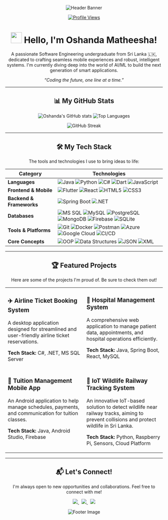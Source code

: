 <p align="center">
  <img src="https://capsule-render.vercel.app/api?type=wave&color=8A2BE2&height=180&section=header&text=Oshanda%20Matheesha&fontSize=70&fontColor=ffffff&animation=twinkling" alt="Header Banner"/>
</p>

<p align="center">
  <a href="https://github.com/Matheesha22">
    <img src="https://komarev.com/ghpvc/?username=Matheesha22&style=plastic&color=blueviolet&label=PROFILE+VIEWS" alt="Profile Views"/>
  </a>
</p>

<h1 align="center">
  <img src="https://media.giphy.com/media/hvRJCLFzcasrR4ia7z/giphy.gif" width="35">
  Hello, I'm Oshanda Matheesha!
</h1>

<p align="center">
  A passionate Software Engineering undergraduate from Sri Lanka 🇱🇰, dedicated to crafting seamless mobile experiences and robust, intelligent systems. I'm currently diving deep into the world of AI/ML to build the next generation of smart applications.
</p>
<p align="center">
  <em>“Coding the future, one line at a time.”</em>
</p>

---

<h2 align="center">📊 My GitHub Stats</h2>
<p align="center">
  <img align="center" src="https://github-readme-stats.vercel.app/api?username=Matheesha22&show_icons=true&locale=en&theme=radical&hide_border=true" alt="Oshanda's GitHub stats" />
  <img align="center" src="https://github-readme-stats.vercel.app/api/top-langs?username=Matheesha22&layout=compact&locale=en&theme=radical&hide_border=true" alt="Top Languages" />
</p>
<p align="center">
  <img align="center" src="https://github-readme-streak-stats.herokuapp.com/?user=Matheesha22&theme=radical&hide_border=true" alt="GitHub Streak" />
</p>

---

<h2 align="center">🛠️ My Tech Stack</h2>
<p align="center">The tools and technologies I use to bring ideas to life:</p>

| **Category** | **Technologies** |
| ------------------------ | ----------------------------------------------------------------------------------------------------------------------------------------------------------------------------------------------------------------------------------------------------------------------------------------------------------------------------------------------------------------------------------------------------------------------------------------------------------------------------------------------------------------- |
| **Languages** | ![Java](https://img.shields.io/badge/Java-007396?style=for-the-badge&logo=openjdk&logoColor=white) ![Python](https://img.shields.io/badge/Python-3776AB?style=for-the-badge&logo=python&logoColor=white) ![C#](https://img.shields.io/badge/C%23-239120?style=for-the-badge&logo=c-sharp&logoColor=white) ![Dart](https://img.shields.io/badge/Dart-0175C2?style=for-the-badge&logo=dart&logoColor=white) ![JavaScript](https://img.shields.io/badge/JavaScript-F7DF1E?style=for-the-badge&logo=javascript&logoColor=black) |
| **Frontend & Mobile** | ![Flutter](https://img.shields.io/badge/Flutter-02569B?style=for-the-badge&logo=flutter&logoColor=white) ![React](https://img.shields.io/badge/React-20232A?style=for-the-badge&logo=react&logoColor=61DAFB) ![HTML5](https://img.shields.io/badge/HTML5-E34F26?style=for-the-badge&logo=html5&logoColor=white) ![CSS3](https://img.shields.io/badge/CSS3-1572B6?style=for-the-badge&logo=css3&logoColor=white)                                                                                                    |
| **Backend & Frameworks** | ![Spring Boot](https://img.shields.io/badge/Spring%20Boot-6DB33F?style=for-the-badge&logo=springboot&logoColor=white) ![.NET](https://img.shields.io/badge/.NET-512BD4?style=for-the-badge&logo=dotnet&logoColor=white)                                                                                                                                                                                                                                                                                                  |
| **Databases** | ![MS SQL](https://img.shields.io/badge/Microsoft%20SQL%20Server-CC2927?style=for-the-badge&logo=microsoftsqlserver&logoColor=white) ![MySQL](https://img.shields.io/badge/MySQL-4479A1?style=for-the-badge&logo=mysql&logoColor=white) ![PostgreSQL](https://img.shields.io/badge/PostgreSQL-4169E1?style=for-the-badge&logo=postgresql&logoColor=white) ![MongoDB](https://img.shields.io/badge/MongoDB-47A248?style=for-the-badge&logo=mongodb&logoColor=white) ![Firebase](https://img.shields.io/badge/Firebase-FFCA28?style=for-the-badge&logo=firebase&logoColor=black) ![SQLite](https://img.shields.io/badge/SQLite-003B57?style=for-the-badge&logo=sqlite&logoColor=white) |
| **Tools & Platforms** | ![Git](https://img.shields.io/badge/Git-F05032?style=for-the-badge&logo=git&logoColor=white) ![Docker](https://img.shields.io/badge/Docker-2496ED?style=for-the-badge&logo=docker&logoColor=white) ![Postman](https://img.shields.io/badge/Postman-FF6C37?style=for-the-badge&logo=postman&logoColor=white) ![Azure](https://img.shields.io/badge/Azure-0078D4?style=for-the-badge&logo=microsoftazure&logoColor=white) ![Google Cloud](https://img.shields.io/badge/Google%20Cloud-4285F4?style=for-the-badge&logo=googlecloud&logoColor=white) ![CI/CD](https://img.shields.io/badge/CI%2FCD-0A0A0A?style=for-the-badge&logo=githubactions&logoColor=white) |
| **Core Concepts** | ![OOP](https://img.shields.io/badge/OOP-FF5733?style=for-the-badge) ![Data Structures](https://img.shields.io/badge/Data%20Structures-2C3E50?style=for-the-badge) ![JSON](https://img.shields.io/badge/JSON-000000?style=for-the-badge&logo=json&logoColor=white) ![XML](https://img.shields.io/badge/XML-FF6600?style=for-the-badge&logo=xml&logoColor=white)                                                                                                                                                      |

---

<h2 align="center">🏆 Featured Projects</h2>
<p align="center">Here are some of the projects I'm proud of. Be sure to check them out!</p>

<table width="100%">
  <tr>
    <td width="50%" valign="top">
      <h3>✈️ Airline Ticket Booking System</h3>
      <p>A desktop application designed for streamlined and user-friendly airline ticket reservations.</p>
      <p><strong>Tech Stack:</strong> C#, .NET, MS SQL Server</p>
      </td>
    <td width="50%" valign="top">
      <h3>🏥 Hospital Management System</h3>
      <p>A comprehensive web application to manage patient data, appointments, and hospital operations efficiently.</p>
      <p><strong>Tech Stack:</strong> Java, Spring Boot, React, MySQL</p>
      </td>
  </tr>
  <tr>
    <td width="50%" valign="top">
      <h3>📱 Tuition Management Mobile App</h3>
      <p>An Android application to help manage schedules, payments, and communication for tuition classes.</p>
      <p><strong>Tech Stack:</strong> Java, Android Studio, Firebase</p>
      </td>
    <td width="50%" valign="top">
      <h3>🐘 IoT Wildlife Railway Tracking System</h3>
      <p>An innovative IoT-based solution to detect wildlife near railway tracks, aiming to prevent collisions and protect wildlife in Sri Lanka.</p>
      <p><strong>Tech Stack:</strong> Python, Raspberry Pi, Sensors, Cloud Platform</p>
      </td>
  </tr>
</table>

---

<h2 align="center">📬 Let's Connect!</h2>

<p align="center">
  I'm always open to new opportunities and collaborations. Feel free to connect with me!
</p>

<p align="center">
  <a href="https://www.linkedin.com/in/YOUR_LINKEDIN_USERNAME_HERE/">
    <img src="https://img.shields.io/badge/LinkedIn-%230077B5.svg?style=for-the-badge&logo=linkedin&logoColor=white" />
  </a>
  &nbsp;
  <a href="mailto:venslygunasekara2002@gmail.com">
    <img src="https://img.shields.io/badge/Email-D14836?style=for-the-badge&logo=gmail&logoColor=white" />
  </a>
  &nbsp;
  <a href="https://github.com/Matheesha22">
    <img src="https://img.shields.io/badge/GitHub-181717?style=for-the-badge&logo=github&logoColor=white" />
  </a>
</p>

<p align="center">
  <img src="https://capsule-render.vercel.app/api?type=waving&color=gradient&height=100&section=footer" alt="Footer Image" />
</p>
